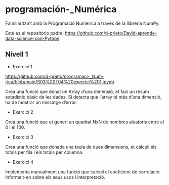 # programación-_Numérica


Familiaritza't amb la Programació Numèrica a través de la llibreria NumPy.

Este es el repositorio padre: https://github.com/d-prieto/David-aprende-data-science-con-Python

## Nivell 1
- Exercici 1

https://github.com/d-prieto/programaci-_Num-rica/blob/main/S03%20T04%20exercici%201.ipynb

Crea una funció que donat un Array d’una dimensió, et faci un resum estadístic bàsic de les dades. Si detecta que l’array té més d’una dimensió, ha de mostrar un missatge d’error.

- Exercici 2

Crea una funció que et generi un quadrat NxN de nombres aleatoris entre el 0 i el 100.

- Exercici 3

Crea una funció que donada una taula de dues dimensions, et calculi els totals per fila i els totals per columna.

- Exercici 4

Implementa manualment una funció que calculi el coeficient de correlació. Informa’t-en sobre els seus usos i interpretació.
